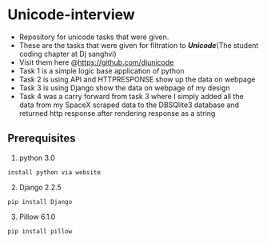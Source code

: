 # Unicode-interview
- Repository for unicode tasks that were given.
- These are the tasks that were given for filtration to ***Unicode***(The student coding chapter at Dj sanghvi) 
- Visit them here @https://github.com/djunicode
- Task 1 is a simple logic base application of python
- Task 2 is using API and HTTPRESPONSE show up the data on webpage
- Task 3 is using Django show the data on webpage of my design
- Task 4 was a carry forward from task 3 where I simply added all the data from my SpaceX scraped data to the DBSQlite3 database and returned http response after rendering response as a string

## Prerequisites



1. python 3.0
```
install python via website
```
2. Django 2.2.5
```
pip install Django
```

3. Pillow 6.1.0

```
pip install pillow
```

